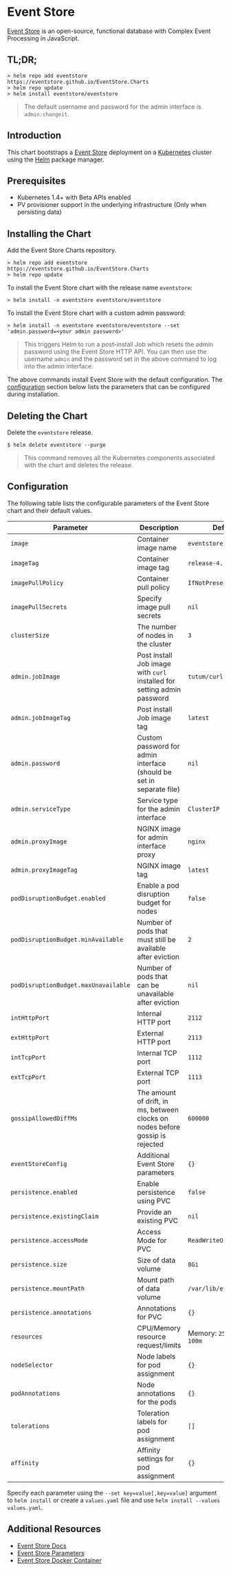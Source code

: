 # Event Store

[Event Store](https://eventstore.org/) is an open-source, 
functional database with Complex Event Processing in JavaScript.

## TL;DR;
```
> helm repo add eventstore https://eventstore.github.io/EventStore.Charts
> helm repo update
> helm install eventstore/eventstore
```
> The default username and password for the admin interface
is `admin:changeit`.

## Introduction

This chart bootstraps a [Event Store](https://hub.docker.com/r/eventstore/eventstore/) 
deployment on a [Kubernetes](http://kubernetes.io) cluster 
using the [Helm](https://helm.sh) package manager.

## Prerequisites

- Kubernetes 1.4+ with Beta APIs enabled
- PV provisioner support in the underlying infrastructure (Only when persisting data)

## Installing the Chart

Add the Event Store Charts repository.
```
> helm repo add eventstore https://eventstore.github.io/EventStore.Charts
> helm repo update
```

To install the Event Store chart with the release name `eventstore`:
```
> helm install -n eventstore eventstore/eventstore
```

To install the Event Store chart with a custom admin password:
```
> helm install -n eventstore eventstore/eventstore --set 'admin.password=<your admin password>'
```
> This triggers Helm to run a post-install Job which resets the admin password using
the Event Store HTTP API. You can then use the username `admin` and the password set 
in the above command to log into the admin interface.

The above commands install Event Store with the default configuration. 
The [configuration](#configuration) section below lists the parameters 
that can be configured during installation.

## Deleting the Chart

Delete the `eventstore` release.

```
$ helm delete eventstore --purge
```
> This command removes all the Kubernetes components 
associated with the chart and deletes the release.

## Configuration

The following table lists the configurable parameters of the Event Store chart and their default values.

| Parameter                            | Description                                                                   | Default                      |
|--------------------------------------|-------------------------------------------------------------------------------|------------------------------|
| `image`                              | Container image name                                                          | `eventstore/eventstore`      |
| `imageTag`                           | Container image tag                                                           | `release-4.1.1-hotfix1`      |
| `imagePullPolicy`                    | Container pull policy                                                         | `IfNotPresent`               |
| `imagePullSecrets`                   | Specify image pull secrets                                                    | `nil`                        |
| `clusterSize`                        | The number of nodes in the cluster                                            | `3`                          |
| `admin.jobImage`                     | Post install Job image with `curl` installed for setting admin password       | `tutum/curl`                 |
| `admin.jobImageTag`                  | Post install Job image tag                                                    | `latest`                     |
| `admin.password`                     | Custom password for admin interface (should be set in separate file)          | `nil`                        |
| `admin.serviceType`                  | Service type for the admin interface                                          | `ClusterIP`                  |
| `admin.proxyImage`                   | NGINX image for admin interface proxy                                         | `nginx`                      |
| `admin.proxyImageTag`                | NGINX image tag                                                               | `latest`                     |
| `podDisruptionBudget.enabled`        | Enable a pod disruption budget for nodes                                      | `false`                      |
| `podDisruptionBudget.minAvailable`   | Number of pods that must still be available after eviction                    | `2`                          |
| `podDisruptionBudget.maxUnavailable` | Number of pods that can be unavailable after eviction                         | `nil`                        |
| `intHttpPort`                        | Internal HTTP port                                                            | `2112`                       |
| `extHttpPort`                        | External HTTP port                                                            | `2113`                       |
| `intTcpPort`                         | Internal TCP port                                                             | `1112`                       |
| `extTcpPort`                         | External TCP port                                                             | `1113`                       |
| `gossipAllowedDiffMs`                | The amount of drift, in ms, between clocks on nodes before gossip is rejected | `600000`                     |
| `eventStoreConfig`                   | Additional Event Store parameters                                             | `{}`                         |
| `persistence.enabled`                | Enable persistence using PVC                                                  | `false`                      |
| `persistence.existingClaim`          | Provide an existing PVC                                                       | `nil`                        |
| `persistence.accessMode`             | Access Mode for PVC                                                           | `ReadWriteOnce`              |
| `persistence.size`                   | Size of data volume                                                           | `8Gi`                        |
| `persistence.mountPath`              | Mount path of data volume                                                     | `/var/lib/eventstore`        |
| `persistence.annotations`            | Annotations for PVC                                                           | `{}`                         |
| `resources`                          | CPU/Memory resource request/limits                                            | Memory: `256Mi`, CPU: `100m` |
| `nodeSelector`                       | Node labels for pod assignment                                                | `{}`                         |
| `podAnnotations`                     | Node annotations for the pods                                                 | `{}`                         |
| `tolerations`                        | Toleration labels for pod assignment                                          | `[]`                         |
| `affinity`                           | Affinity settings for pod assignment                                          | `{}`                         |

Specify each parameter using the `--set key=value[,key=value]` argument to `helm install`
or create a `values.yaml` file and use `helm install --values values.yaml`.

## Additional Resources
- [Event Store Docs](https://eventstore.org/docs/)
- [Event Store Parameters](https://eventstore.org/docs/server/command-line-arguments/index.html#parameter-list)
- [Event Store Docker Container](https://github.com/EventStore/eventstore-docker)
